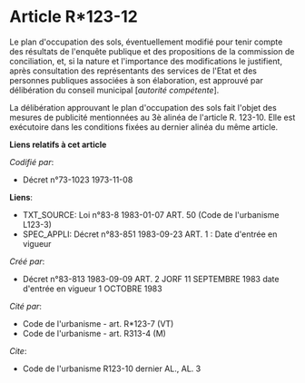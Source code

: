 # Article R*123-12

Le plan d'occupation des sols, éventuellement modifié pour tenir compte des résultats de l'enquête publique et des
propositions de la commission de conciliation, et, si la nature et l'importance des modifications le justifient, après
consultation des représentants des services de l'Etat et des personnes publiques associées à son élaboration, est approuvé
par délibération du conseil municipal [*autorité compétente*].

La délibération approuvant le plan d'occupation des sols fait l'objet des mesures de publicité mentionnées au 3è alinéa de
l'article R. 123-10. Elle est exécutoire dans les conditions fixées au dernier alinéa du même article.

**Liens relatifs à cet article**

_Codifié par_:

  - Décret n°73-1023 1973-11-08

**Liens**:

  - TXT_SOURCE: Loi n°83-8 1983-01-07 ART. 50 (Code de l'urbanisme L123-3)
  - SPEC_APPLI: Décret n°83-851 1983-09-23 ART. 1 : Date d'entrée en vigueur

_Créé par_:

  - Décret n°83-813 1983-09-09 ART. 2 JORF 11 SEPTEMBRE 1983 date d'entrée en vigueur  1 OCTOBRE 1983

_Cité par_:

  - Code de l'urbanisme - art. R*123-7 (VT)
  - Code de l'urbanisme - art. R313-4 (M)

_Cite_:

  - Code de l'urbanisme R123-10 dernier AL., AL. 3
